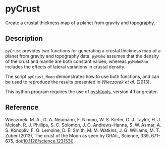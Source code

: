 # pyCrust
Create a crustal thickness map of a planet from gravity and topography.

## Description
`pyCrust` provides two functions for generating a crustal thickness map of a
planet from gravity and topography data. `pyMoho` assumes that the density of
the crust and mantle are both constant values, whereas `pyMohoRho` includes
the effects of lateral variations in crustal density.

The script `pyCrust_Moon` demonstrates how to use both functions, and can
be used to reproduce the results presented in *Wieczorek et al.* (2013).

This python program requires the use of [pyshtools](https://github.com/SHTOOLS/SHTOOLS), version 4.1 or greater.

## Reference
Wieczorek, M. A., G. A. Neumann, F. Nimmo, W. S. Kiefer, G. J. Taylor,
    H. J. Melosh, R. J. Phillips, S. C. Solomon, J. C. Andrews-Hanna,
    S. W. Asmar, A. S. Konopliv, F. G. Lemoine, D. E. Smith, M. M. Watkins,
    J. G. Williams, M. T. Zuber (2013), The crust of the Moon as seen by GRAIL,
    Science, 339, 671-675, doi:[10.1126/science.1231530](http://doi.org/10.1126/science.1231530).

